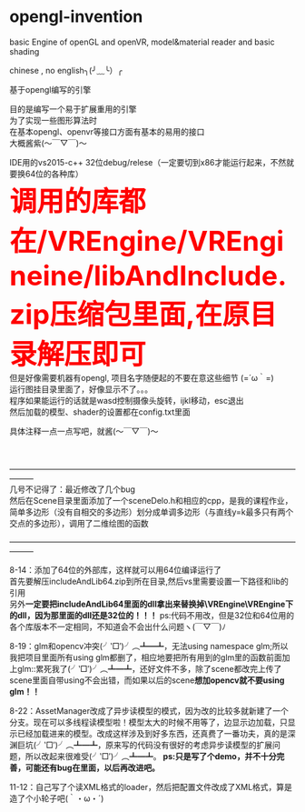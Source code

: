 # opengl-invention
basic Engine of openGL and openVR, model&amp;material reader and basic shading

chinese , no english╮(╯﹏╰）╭


基于opengl编写的引擎

目的是编写一个易于扩展重用的引擎<br/>
为了实现一些图形算法时<br/>
在基本opengl、openvr等接口方面有基本的易用的接口<br/>
大概酱紫(～￣▽￣)～ <br/>

IDE用的vs2015-c++ 32位debug/relese（一定要切到x86才能运行起来，不然就要换64位的各种库）<br/>
<font size="20" color="red"><b> 调用的库都在/VREngine/VREngineine/libAndInclude.zip压缩包里面,在原目录解压即可</b></font><br/>
但是好像需要机器有opengl,
项目名字随便起的不要在意这些细节 (=´ω｀=)
<br/>
运行图挂目录里面了，好像显示不了。。。<br/>
程序如果能运行的话就是wasd控制摄像头旋转，ijkl移动，esc退出<br/>
然后加载的模型、shader的设置都在config.txt里面<br/>

具体注释一点一点写吧，就酱(～￣▽￣)～ <br/><br/><br/>

———————————————————————————————————————<br/>
几号不记得了：最近修改了几个bug<br/>
然后在Scene目录里面添加了一个sceneDelo.h和相应的cpp，是我的课程作业，简单多边形（没有自相交的多边形）划分成单调多边形（与直线y=k最多只有两个交点的多边形），调用了二维绘图的函数<br/>


———————————————————————————————————————<br/>

8-14：添加了64位的外部库，这样就可以用64位编译运行了<br/>
首先要解压includeAndLib64.zip到所在目录,然后vs里需要设置一下路径和lib的引用<br/>
另外<b>一定要把includeAndLib64里面的dll拿出来替换掉\VREngine\VREngine下的dll，因为那里面的dll还是32位的！！！</b>
ps:代码不用改，但是32位和64位用的各个库版本不一定相同，不知道会不会出什么问题ヽ(￣▽￣)ﾉ

8-19：glm和opencv冲突(╯‵□′)╯︵┻━┻，无法using namespace glm;所以我把项目里面所有using glm都删了，相应地要把所有用到的glm里的函数前面加上glm::累死我了(╯‵□′)╯︵┻━┻，还好文件不多，除了scene都改完上传了scene里面自带using不会出错，而如果以后的scene<b>想加opencv就不要using glm！！</b>

8-22：AssetManager改成了异步读模型的模式，因为改的比较多就新建了一个分支。现在可以多线程读模型啦！模型太大的时候不用等了，边显示边加载，只显示已经加载进来的模型。改成这样涉及到好多东西，还真费了一番功夫，真的是深渊巨坑(╯‵□′)╯︵┻━┻，原来写的代码没有很好的考虑异步读模型的扩展问题，所以改起来很难受(╯‵□′)╯︵┻━┻。<b>
    ps:只是写了个demo，并不十分完善，可能还有bug在里面，以后再改进吧。</b>
    
11-12：自己写了个读XML格式的loader，然后把配置文件改成了XML格式，算是造了个小轮子吧(｀・ω・´)
